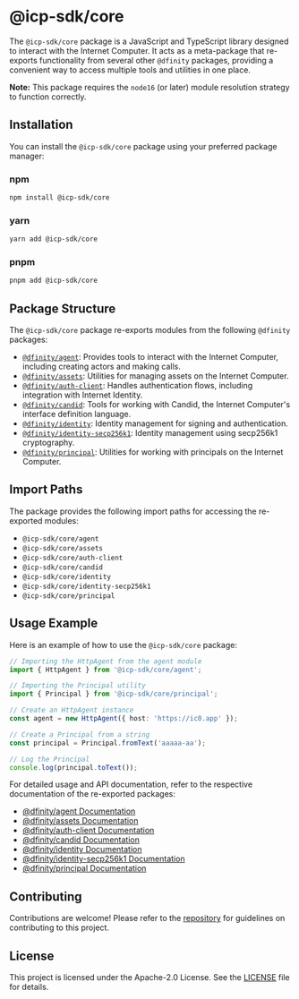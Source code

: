 # @icp-sdk/core

The `@icp-sdk/core` package is a JavaScript and TypeScript library designed to interact with the Internet Computer. It acts as a meta-package that re-exports functionality from several other `@dfinity` packages, providing a convenient way to access multiple tools and utilities in one place.

**Note:** This package requires the `node16` (or later) module resolution strategy to function correctly.

## Installation

You can install the `@icp-sdk/core` package using your preferred package manager:

### npm
```bash
npm install @icp-sdk/core
```

### yarn
```bash
yarn add @icp-sdk/core
```

### pnpm
```bash
pnpm add @icp-sdk/core
```

## Package Structure

The `@icp-sdk/core` package re-exports modules from the following `@dfinity` packages:

- [`@dfinity/agent`](../agent/README.md): Provides tools to interact with the Internet Computer, including creating actors and making calls.
- [`@dfinity/assets`](../assets/README.md): Utilities for managing assets on the Internet Computer.
- [`@dfinity/auth-client`](../auth-client/README.md): Handles authentication flows, including integration with Internet Identity.
- [`@dfinity/candid`](../candid/README.md): Tools for working with Candid, the Internet Computer's interface definition language.
- [`@dfinity/identity`](../identity/README.md): Identity management for signing and authentication.
- [`@dfinity/identity-secp256k1`](../identity-secp256k1/README.md): Identity management using secp256k1 cryptography.
- [`@dfinity/principal`](../principal/README.md): Utilities for working with principals on the Internet Computer.

## Import Paths

The package provides the following import paths for accessing the re-exported modules:

- `@icp-sdk/core/agent`
- `@icp-sdk/core/assets`
- `@icp-sdk/core/auth-client`
- `@icp-sdk/core/candid`
- `@icp-sdk/core/identity`
- `@icp-sdk/core/identity-secp256k1`
- `@icp-sdk/core/principal`

## Usage Example

Here is an example of how to use the `@icp-sdk/core` package:

```typescript
// Importing the HttpAgent from the agent module
import { HttpAgent } from '@icp-sdk/core/agent';

// Importing the Principal utility
import { Principal } from '@icp-sdk/core/principal';

// Create an HttpAgent instance
const agent = new HttpAgent({ host: 'https://ic0.app' });

// Create a Principal from a string
const principal = Principal.fromText('aaaaa-aa');

// Log the Principal
console.log(principal.toText());
```

For detailed usage and API documentation, refer to the respective documentation of the re-exported packages:

- [@dfinity/agent Documentation](../agent/README.md)
- [@dfinity/assets Documentation](../assets/README.md)
- [@dfinity/auth-client Documentation](../auth-client/README.md)
- [@dfinity/candid Documentation](../candid/README.md)
- [@dfinity/identity Documentation](../identity/README.md)
- [@dfinity/identity-secp256k1 Documentation](../identity-secp256k1/README.md)
- [@dfinity/principal Documentation](../principal/README.md)

## Contributing

Contributions are welcome! Please refer to the [repository](https://github.com/dfinity/agent-js) for guidelines on contributing to this project.

## License

This project is licensed under the Apache-2.0 License. See the [LICENSE](https://github.com/dfinity/agent-js/blob/main/LICENSE) file for details.
